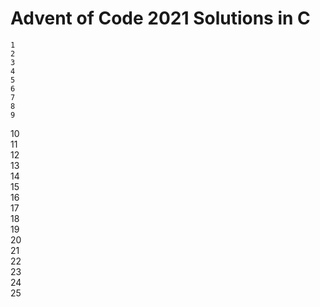 # Advent of Code 2021 Solutions in C

    1  
    2  
    3  
    4  
    5  
    6  
    7  
    8  
    9  
   10  
   11  
   12  
   13  
   14  
   15  
   16  
   17  
   18  
   19  
   20  
   21  
   22  
   23  
   24  
   25  